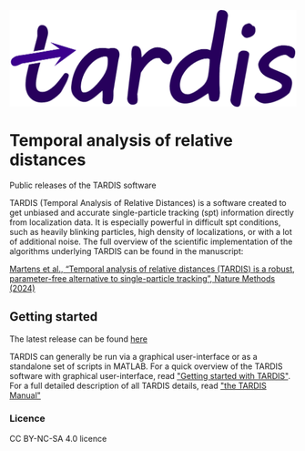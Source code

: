 ![TARDIS logo](./UI/tardisName.png)
# Temporal analysis of relative distances
Public releases of the TARDIS software

TARDIS (Temporal Analysis of Relative Distances) is a software created to get unbiased and accurate single-particle tracking (spt) information directly from localization data. It is especially powerful in difficult spt conditions, such as heavily blinking particles, high density of localizations, or with a lot of additional noise. The full overview of the scientific implementation of the algorithms underlying TARDIS can be found in the manuscript:

[Martens et al., “Temporal analysis of relative distances (TARDIS) is a robust, parameter-free alternative to single-particle tracking”, Nature Methods (2024)](https://rdcu.be/dv1sr)

## Getting started
The latest release can be found [here](https://github.com/kjamartens/TARDIS-public/releases/tag/release_v120)

TARDIS can generally be run via a graphical user-interface or as a standalone set of scripts in MATLAB. 
For a quick overview of the TARDIS software with graphical user-interface, read ["Getting started with TARDIS"](./Getting_started_with_TARDIS_v120.pdf).
For a full detailed description of all TARDIS details, read ["the TARDIS Manual"](./TARDIS_Manual_v120.pdf)

### Licence
CC BY-NC-SA 4.0 licence
